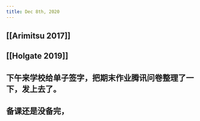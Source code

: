 ```yaml
---
title: Dec 8th, 2020
---
```


## [[Arimitsu 2017]]
## [[Holgate 2019]]
## 下午来学校给单子签字，把期末作业腾讯问卷整理了一下，发上去了。
## 备课还是没备完，
